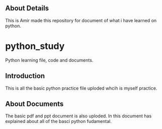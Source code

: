 ## About Details

This is Amir made this repository for document of what i have learned on python.

# python_study

Python learning file, code and documents.

## Introduction

This is all the basic python practice file uploded whcih is myself practice.

## About Documents

The basic pdf and ppt document is also uploded. In this document has explained about all
of the basci python fudamental. 